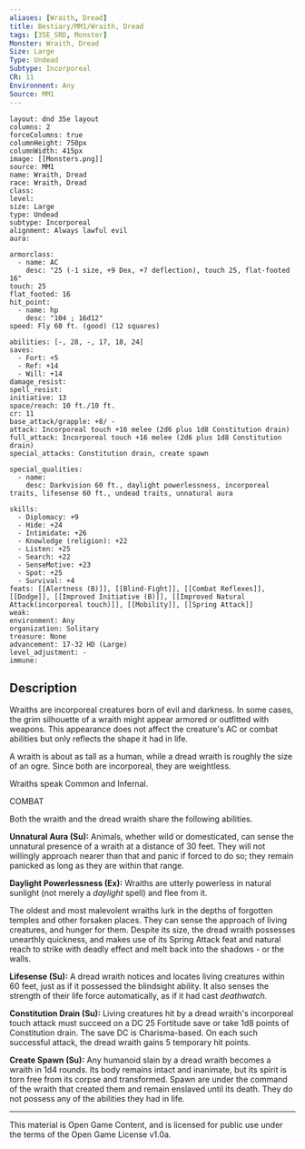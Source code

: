 ```yaml
---
aliases: [Wraith, Dread]
title: Bestiary/MM1/Wraith, Dread
tags: [35E_SRD, Monster]
Monster: Wraith, Dread
Size: Large
Type: Undead
Subtype: Incorporeal
CR: 11
Environnent: Any
Source: MM1
---
```


```statblock
layout: dnd 35e layout
columns: 2
forceColumns: true
columnHeight: 750px
columnWidth: 415px
image: [[Monsters.png]]
source: MM1
name: Wraith, Dread
race: Wraith, Dread
class: 
level: 
size: Large
type: Undead
subtype: Incorporeal
alignment: Always lawful evil
aura: 

armorclass:
  - name: AC
    desc: "25 (-1 size, +9 Dex, +7 deflection), touch 25, flat-footed 16"
touch: 25
flat_footed: 16
hit_point:
  - name: hp
    desc: "104 ; 16d12"
speed: Fly 60 ft. (good) (12 squares)

abilities: [-, 28, -, 17, 18, 24]
saves:
  - Fort: +5
  - Ref: +14
  - Will: +14
damage_resist: 
spell_resist: 
initiative: 13
space/reach: 10 ft./10 ft.
cr: 11
base_attack/grapple: +8/ -
attack: Incorporeal touch +16 melee (2d6 plus 1d8 Constitution drain)
full_attack: Incorporeal touch +16 melee (2d6 plus 1d8 Constitution drain)
special_attacks: Constitution drain, create spawn

special_qualities:
  - name: 
    desc: Darkvision 60 ft., daylight powerlessness, incorporeal traits, lifesense 60 ft., undead traits, unnatural aura

skills:
  - Diplomacy: +9
  - Hide: +24
  - Intimidate: +26
  - Knowledge (religion): +22
  - Listen: +25
  - Search: +22
  - SenseMotive: +23
  - Spot: +25
  - Survival: +4
feats: [[Alertness (B)]], [[Blind-Fight]], [[Combat Reflexes]], [[Dodge]], [[Improved Initiative (B)]], [[Improved Natural Attack(incorporeal touch)]], [[Mobility]], [[Spring Attack]]
weak: 
environment: Any
organization: Solitary
treasure: None
advancement: 17-32 HD (Large)
level_adjustment: -
immune: 
```

## Description

<p>Wraiths are incorporeal creatures born of evil and darkness. In some cases, the grim silhouette of a wraith might appear armored or outfitted with weapons. This appearance does not affect the creature's AC or combat abilities but only reflects the shape it had in life.</p>
<p>A wraith is about as tall as a human, while a dread wraith is roughly the size of an ogre. Since both are incorporeal, they are weightless.</p>
<p>Wraiths speak Common and Infernal.</p>
<p>COMBAT</p>
<p>Both the wraith and the dread wraith share the following abilities.</p>
<p>
            <b>Unnatural Aura (Su):</b> Animals, whether wild or domesticated, can sense the unnatural presence of a wraith at a distance of 30 feet. They will not willingly approach nearer than that and panic if forced to do so; they remain panicked as long as they are within that range.</p>
<p>
            <b>Daylight Powerlessness (Ex):</b> Wraiths are utterly powerless in natural sunlight (not merely a <i>daylight</i> spell) and flee from it.</p>
<p>The oldest and most malevolent wraiths lurk in the depths of forgotten temples and other forsaken places. They can sense the approach of living creatures, and hunger for them. Despite its size, the dread wraith possesses unearthly quickness, and makes use of its Spring Attack feat and natural reach to strike with deadly effect and melt back into the shadows - or the walls.</p>
<p>
            <b>Lifesense (Su):</b> A dread wraith notices and locates living creatures within 60 feet, just as if it possessed the blindsight ability. It also senses the strength of their life force automatically, as if it had cast <i>deathwatch.</i></p>
<p>
            <b>Constitution Drain (Su):</b> Living creatures hit by a dread wraith's incorporeal touch attack must succeed on a DC 25 Fortitude save or take 1d8 points of Constitution drain. The save DC is Charisma-based. On each such successful attack, the dread wraith gains 5 temporary hit points.</p>
<p>
            <b>Create Spawn (Su):</b> Any humanoid slain by a dread wraith becomes a wraith in 1d4 rounds. Its body remains intact and inanimate, but its spirit is torn free from its corpse and transformed. Spawn are under the command of the wraith that created them and remain enslaved until its death. They do not possess any of the abilities they had in life.</p>

---

This material is Open Game Content, and is licensed for public use under
the terms of the Open Game License v1.0a.
